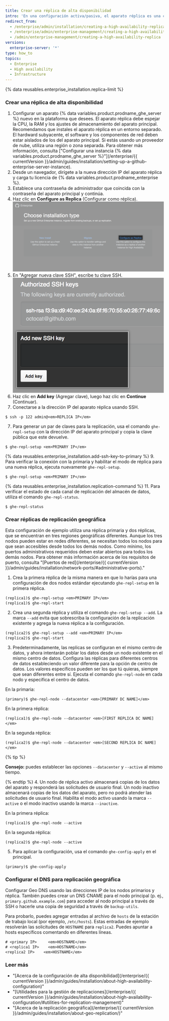 ```yaml
---
title: Crear una réplica de alta disponibilidad
intro: 'En una configuración activa/pasiva, el aparato réplica es una copia redundante del aparato principal. Si el aparato principal falla, el modo de alta disponibilidad permite que la réplica actúe como aparato principal, lo que posibilita que la interrupción del servicio sea mínima.'
redirect_from:
  - /enterprise/admin/installation/creating-a-high-availability-replica
  - /enterprise/admin/enterprise-management/creating-a-high-availability-replica
  - /admin/enterprise-management/creating-a-high-availability-replica
versions:
  enterprise-server: '*'
type: how_to
topics:
  - Enterprise
  - High availability
  - Infrastructure
---
```


{% data reusables.enterprise_installation.replica-limit %}

### Crear una réplica de alta disponibilidad

1. Configurar un aparato {% data variables.product.prodname_ghe_server %} nuevo en la plataforma que desees. El aparato réplica debe espejar la CPU, la RAM y los ajustes de almacenamiento del aparato principal. Recomendamos que instales el aparato réplica en un entorno separado. El hardward subyacente, el software y los componentes de red deben estar aislados de los del aparato principal. Si estás usando un proveedor de nube, utiliza una región o zona separada. Para obtener más información, consulta ["Configurar una instancia {% data variables.product.prodname_ghe_server %}"](/enterprise/{{ currentVersion }}/admin/guides/installation/setting-up-a-github-enterprise-server-instance).
2. Desde un navegador, dirígete a la nueva dirección IP del aparato réplica y carga tu licencia de {% data variables.product.prodname_enterprise %}.
3. Establece una contraseña de administrador que coincida con la contraseña del aparato principal y continúa.
4. Haz clic en **Configure as Replica** (Configurar como réplica). ![Opciones de instalación con enlace para configurar tu nueva instancia como una réplica](/assets/images/enterprise/management-console/configure-as-replica.png)
5. En "Agregar nueva clave SSH", escribe tu clave SSH. ![Agrega la clave SSH](/assets/images/enterprise/management-console/add-ssh-key.png)
6. Haz clic en **Add key** (Agregar clave), luego haz clic en **Continue** (Continuar).
6. Conectarse a la dirección IP del aparato réplica usando SSH.
  ```shell
  $ ssh -p 122 admin@<em>REPLICA IP</em>
  ```
7. Para generar un par de claves para la replicación, usa el comando `ghe-repl-setup` con la dirección IP del aparato principal y copia la clave pública que este devuelve.
  ```shell
  $ ghe-repl-setup <em>PRIMARY IP</em>
  ```
{% data reusables.enterprise_installation.add-ssh-key-to-primary %}
9. Para verificar la conexión con la primaria y habilitar el modo de réplica para una nueva réplica, ejecuta nuevamente `ghe-repl-setup`.
  ```shell
  $ ghe-repl-setup <em>PRIMARY IP</em>
  ```
{% data reusables.enterprise_installation.replication-command %}
11. Para verificar el estado de cada canal de replicación del almacén de datos, utiliza el comando `ghe-repl-status`.
  ```shell
  $ ghe-repl-status
  ```

### Crear réplicas de replicación geográfica

Esta configuración de ejemplo utiliza una réplica primaria y dos réplicas, que se encuentran en tres regiones geográficas diferentes. Aunque los tres nodos pueden estar en redes diferentes, se necesitan todos los nodos para que sean accesibles desde todos los demás nodos. Como mínimo, los puertos administrativos requeridos deben estar abiertos para todos los demás nodos. Para obtener más información acerca de los requisitos de puerto, consulta "[Puertos de red](/enterprise/{{ currentVersion }}/admin/guides/installation/network-ports/#administrative-ports)."

1. Crea la primera réplica de la misma manera en que lo harías para una configuración de dos nodos estándar ejecutando `ghe-repl-setup` en la primera réplica.
  ```shell
  (replica1)$ ghe-repl-setup <em>PRIMARY IP</em>
  (replica1)$ ghe-repl-start
  ```
2. Crea una segunda réplica y utiliza el comando `ghe-repl-setup --add`. La marca `--add` evita que sobrescriba la configuración de la replicación existente y agrega la nueva réplica a la configuración.
  ```shell
  (replica2)$ ghe-repl-setup --add <em>PRIMARY IP</em>
  (replica2)$ ghe-repl-start
  ```
3. Predeterminadamente, las replicas se configuran en el mismo centro de datos, y ahora intentarán poblar los datos desde un nodo existente en el mismo centro de datos. Configura las réplicas para diferentes centros de datos estableciendo un valor diferente para la opción de centro de datos. Los valores específicos pueden ser los que tú quieras, siempre que sean diferentes entre sí. Ejecuta el comando `ghe-repl-node` en cada nodo y especifica el centro de datos.

  En la primaria:
  ```shell
  (primary)$ ghe-repl-node --datacenter <em>[PRIMARY DC NAME]</em>
  ```
  En la primera réplica:
  ```shell
  (replica1)$ ghe-repl-node --datacenter <em>[FIRST REPLICA DC NAME]</em>
  ```
  En la segunda réplica:
  ```shell
  (replica2)$ ghe-repl-node --datacenter <em>[SECOND REPLICA DC NAME]</em>
  ```
  {% tip %}

  **Consejo:** puedes establecer las opciones `--datacenter` y `--active` al mismo tiempo.

  {% endtip %}
4. Un nodo de réplica activo almacenará copias de los datos del aparato y responderá las solicitudes de usuario final. Un nodo inactivo almacenará copias de los datos del aparato, pero no podrá atender las solicitudes de usuario final. Habilita el modo activo usando la marca `--active` o el modo inactivo usando la marca `--inactive`.

  En la primera réplica:
  ```shell
  (replica1)$ ghe-repl-node --active
  ```
  En la segunda réplica:
  ```shell
  (replica2)$ ghe-repl-node --active
  ```
5. Para aplicar la configuración, usa el comando `ghe-config-apply` en el principal.
  ```shell
  (primary)$ ghe-config-apply
  ```

### Configurar el DNS para replicación geográfica

Configurar Geo DNS usando las direcciones IP de los nodos primarios y réplica. También puedes crear un DNS CNAME para el nodo principal (p. ej., `primary.github.example.com`) para acceder al nodo principal a través de SSH o hacerle una copia de seguridad a través de `backup-utils`.

Para probarlo, puedes agregar entradas al archivo de `hosts` de la estación de trabajo local (por ejemplo, `/etc/hosts`). Estas entradas de ejemplo resolverán las solicitudes de `HOSTNAME` para `replica2`. Puedes apuntar a hosts específicos comentando en diferentes líneas.

```
# <primary IP>     <em>HOSTNAME</em>
# <replica1 IP>    <em>HOSTNAME</em>
<replica2 IP>    <em>HOSTNAME</em>
```

### Leer más

- "[Acerca de la configuración de alta disponibilidad](/enterprise/{{ currentVersion }}/admin/guides/installation/about-high-availability-configuration)"
- "[Utilidades para la gestión de replicaciones](/enterprise/{{ currentVersion }}/admin/guides/installation/about-high-availability-configuration/#utilities-for-replication-management)"
- "[Acerca de la replicación geográfica](/enterprise/{{ currentVersion }}/admin/guides/installation/about-geo-replication/)"
